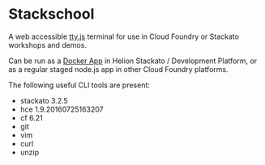 # Stackschool

A web accessible [tty.js](https://github.com/chjj/tty.js/) terminal for use in Cloud Foundry or Stackato workshops and demos.

Can be run as a [Docker App](http://docs.stackato.com/user/deploy/docker-apps.html) in Helion Stackato / Development Platform, or as a regular staged node.js app in other Cloud Foundry platforms. 

The following useful CLI tools are present:

* stackato 3.2.5
* hce 1.9.20160725163207  
* cf 6.21
* git
* vim
* curl
* unzip


